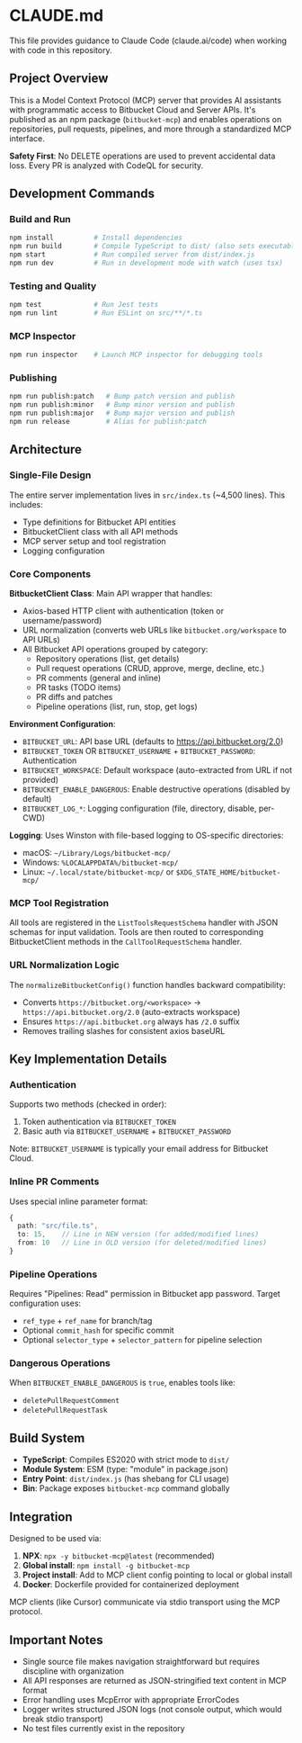 # CLAUDE.md

This file provides guidance to Claude Code (claude.ai/code) when working with code in this repository.

## Project Overview

This is a Model Context Protocol (MCP) server that provides AI assistants with programmatic access to Bitbucket Cloud and Server APIs. It's published as an npm package (`bitbucket-mcp`) and enables operations on repositories, pull requests, pipelines, and more through a standardized MCP interface.

**Safety First**: No DELETE operations are used to prevent accidental data loss. Every PR is analyzed with CodeQL for security.

## Development Commands

### Build and Run
```bash
npm install          # Install dependencies
npm run build        # Compile TypeScript to dist/ (also sets executable permission)
npm start            # Run compiled server from dist/index.js
npm run dev          # Run in development mode with watch (uses tsx)
```

### Testing and Quality
```bash
npm test             # Run Jest tests
npm run lint         # Run ESLint on src/**/*.ts
```

### MCP Inspector
```bash
npm run inspector    # Launch MCP inspector for debugging tools
```

### Publishing
```bash
npm run publish:patch   # Bump patch version and publish
npm run publish:minor   # Bump minor version and publish
npm run publish:major   # Bump major version and publish
npm run release         # Alias for publish:patch
```

## Architecture

### Single-File Design
The entire server implementation lives in `src/index.ts` (~4,500 lines). This includes:
- Type definitions for Bitbucket API entities
- BitbucketClient class with all API methods
- MCP server setup and tool registration
- Logging configuration

### Core Components

**BitbucketClient Class**: Main API wrapper that handles:
- Axios-based HTTP client with authentication (token or username/password)
- URL normalization (converts web URLs like `bitbucket.org/workspace` to API URLs)
- All Bitbucket API operations grouped by category:
  - Repository operations (list, get details)
  - Pull request operations (CRUD, approve, merge, decline, etc.)
  - PR comments (general and inline)
  - PR tasks (TODO items)
  - PR diffs and patches
  - Pipeline operations (list, run, stop, get logs)

**Environment Configuration**:
- `BITBUCKET_URL`: API base URL (defaults to https://api.bitbucket.org/2.0)
- `BITBUCKET_TOKEN` OR `BITBUCKET_USERNAME` + `BITBUCKET_PASSWORD`: Authentication
- `BITBUCKET_WORKSPACE`: Default workspace (auto-extracted from URL if not provided)
- `BITBUCKET_ENABLE_DANGEROUS`: Enable destructive operations (disabled by default)
- `BITBUCKET_LOG_*`: Logging configuration (file, directory, disable, per-CWD)

**Logging**: Uses Winston with file-based logging to OS-specific directories:
- macOS: `~/Library/Logs/bitbucket-mcp/`
- Windows: `%LOCALAPPDATA%/bitbucket-mcp/`
- Linux: `~/.local/state/bitbucket-mcp/` or `$XDG_STATE_HOME/bitbucket-mcp/`

### MCP Tool Registration

All tools are registered in the `ListToolsRequestSchema` handler with JSON schemas for input validation. Tools are then routed to corresponding BitbucketClient methods in the `CallToolRequestSchema` handler.

### URL Normalization Logic

The `normalizeBitbucketConfig()` function handles backward compatibility:
- Converts `https://bitbucket.org/<workspace>` → `https://api.bitbucket.org/2.0` (auto-extracts workspace)
- Ensures `https://api.bitbucket.org` always has `/2.0` suffix
- Removes trailing slashes for consistent axios baseURL

## Key Implementation Details

### Authentication
Supports two methods (checked in order):
1. Token authentication via `BITBUCKET_TOKEN`
2. Basic auth via `BITBUCKET_USERNAME` + `BITBUCKET_PASSWORD`

Note: `BITBUCKET_USERNAME` is typically your email address for Bitbucket Cloud.

### Inline PR Comments
Uses special inline parameter format:
```typescript
{
  path: "src/file.ts",
  to: 15,    // Line in NEW version (for added/modified lines)
  from: 10   // Line in OLD version (for deleted/modified lines)
}
```

### Pipeline Operations
Requires "Pipelines: Read" permission in Bitbucket app password. Target configuration uses:
- `ref_type` + `ref_name` for branch/tag
- Optional `commit_hash` for specific commit
- Optional `selector_type` + `selector_pattern` for pipeline selection

### Dangerous Operations
When `BITBUCKET_ENABLE_DANGEROUS` is `true`, enables tools like:
- `deletePullRequestComment`
- `deletePullRequestTask`

## Build System

- **TypeScript**: Compiles ES2020 with strict mode to `dist/`
- **Module System**: ESM (type: "module" in package.json)
- **Entry Point**: `dist/index.js` (has shebang for CLI usage)
- **Bin**: Package exposes `bitbucket-mcp` command globally

## Integration

Designed to be used via:
1. **NPX**: `npx -y bitbucket-mcp@latest` (recommended)
2. **Global install**: `npm install -g bitbucket-mcp`
3. **Project install**: Add to MCP client config pointing to local or global install
4. **Docker**: Dockerfile provided for containerized deployment

MCP clients (like Cursor) communicate via stdio transport using the MCP protocol.

## Important Notes

- Single source file makes navigation straightforward but requires discipline with organization
- All API responses are returned as JSON-stringified text content in MCP format
- Error handling uses McpError with appropriate ErrorCodes
- Logger writes structured JSON logs (not console output, which would break stdio transport)
- No test files currently exist in the repository
